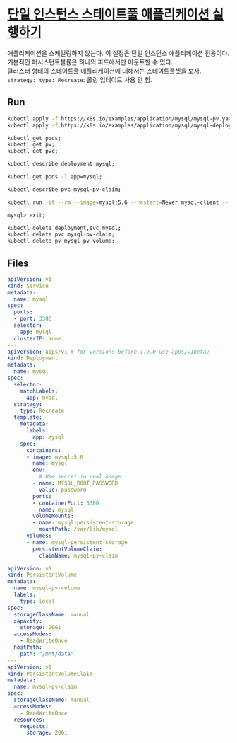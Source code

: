 # [단일 인스턴스 스테이트풀 애플리케이션 실행하기](https://kubernetes.io/ko/docs/tasks/run-application/run-single-instance-stateful-application/)

애플리케이션을 스케일링하지 않는다. 이 설정은 단일 인스턴스 애플리케이션 전용이다.  
기본적인 퍼시스턴트볼륨은 하나의 파드에서만 마운트할 수 있다.  
클러스터 형태의 스테이트풀 애플리케이션에 대해서는 [스테이트풀셋](https://kubernetes.io/ko/docs/concepts/workloads/controllers/statefulset/)을 보자.  
`strategy: type: Recreate`: 롤링 업데이트 사용 안 함.

## Run

```bash
kubectl apply -f https://k8s.io/examples/application/mysql/mysql-pv.yaml;
kubectl apply -f https://k8s.io/examples/application/mysql/mysql-deployment.yaml;
```

```bash
kubectl get pods;
kubectl get pv;
kubectl get pvc;
```

```bash
kubectl describe deployment mysql;
```

```bash
kubectl get pods -l app=mysql;
```

```bash
kubectl describe pvc mysql-pv-claim;
```

```bash
kubectl run -it --rm --image=mysql:5.6 --restart=Never mysql-client -- mysql -h mysql -ppassword;

mysql> exit;
```

```bash
kubectl delete deployment,svc mysql;
kubectl delete pvc mysql-pv-claim;
kubectl delete pv mysql-pv-volume;
```

## Files

```yml
apiVersion: v1
kind: Service
metadata:
  name: mysql
spec:
  ports:
  - port: 3306
  selector:
    app: mysql
  clusterIP: None
---
apiVersion: apps/v1 # for versions before 1.9.0 use apps/v1beta2
kind: Deployment
metadata:
  name: mysql
spec:
  selector:
    matchLabels:
      app: mysql
  strategy:
    type: Recreate
  template:
    metadata:
      labels:
        app: mysql
    spec:
      containers:
      - image: mysql:5.6
        name: mysql
        env:
          # Use secret in real usage
        - name: MYSQL_ROOT_PASSWORD
          value: password
        ports:
        - containerPort: 3306
          name: mysql
        volumeMounts:
        - name: mysql-persistent-storage
          mountPath: /var/lib/mysql
      volumes:
      - name: mysql-persistent-storage
        persistentVolumeClaim:
          claimName: mysql-pv-claim
```

```yml
apiVersion: v1
kind: PersistentVolume
metadata:
  name: mysql-pv-volume
  labels:
    type: local
spec:
  storageClassName: manual
  capacity:
    storage: 20Gi
  accessModes:
    - ReadWriteOnce
  hostPath:
    path: "/mnt/data"
---
apiVersion: v1
kind: PersistentVolumeClaim
metadata:
  name: mysql-pv-claim
spec:
  storageClassName: manual
  accessModes:
    - ReadWriteOnce
  resources:
    requests:
      storage: 20Gi
```
